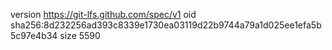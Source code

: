 version https://git-lfs.github.com/spec/v1
oid sha256:8d232256ad393c8339e1730ea03119d22b9744a79a1d025ee1efa5b5c97e4b34
size 5590

